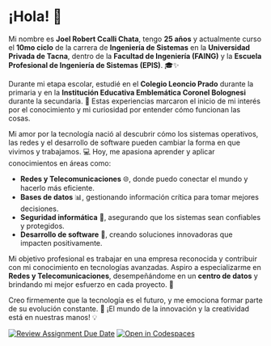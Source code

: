 # ¡Hola! 👋

Mi nombre es **Joel Robert Ccalli Chata**, tengo **25 años** y actualmente curso el **10mo ciclo** de la carrera de **Ingeniería de Sistemas** en la **Universidad Privada de Tacna**, dentro de la **Facultad de Ingeniería (FAING)** y la **Escuela Profesional de Ingeniería de Sistemas (EPIS)**. 🎓✨  

Durante mi etapa escolar, estudié en el **Colegio Leoncio Prado** durante la primaria y en la **Institución Educativa Emblemática Coronel Bolognesi** durante la secundaria. 🏫 Estas experiencias marcaron el inicio de mi interés por el conocimiento y mi curiosidad por entender cómo funcionan las cosas.  

Mi amor por la tecnología nació al descubrir cómo los sistemas operativos, las redes y el desarrollo de software pueden cambiar la forma en que vivimos y trabajamos. 💻 Hoy, me apasiona aprender y aplicar conocimientos en áreas como:  
- **Redes y Telecomunicaciones** 🌐, donde puedo conectar el mundo y hacerlo más eficiente.  
- **Bases de datos** 📊, gestionando información crítica para tomar mejores decisiones.  
- **Seguridad informática** 🔐, asegurando que los sistemas sean confiables y protegidos.  
- **Desarrollo de software** 🌟, creando soluciones innovadoras que impacten positivamente.  

Mi objetivo profesional es trabajar en una empresa reconocida y contribuir con mi conocimiento en tecnologías avanzadas. Aspiro a especializarme en **Redes y Telecomunicaciones**, desempeñándome en un **centro de datos** y brindando mi mejor esfuerzo en cada proyecto. 🚀  

Creo firmemente que la tecnología es el futuro, y me emociona formar parte de su evolución constante. 🌟 ¡El mundo de la innovación y la creatividad está en nuestras manos! 💡

[![Review Assignment Due Date](https://classroom.github.com/assets/deadline-readme-button-22041afd0340ce965d47ae6ef1cefeee28c7c493a6346c4f15d667ab976d596c.svg)](https://classroom.github.com/a/NpNuk5e4)
[![Open in Codespaces](https://classroom.github.com/assets/launch-codespace-2972f46106e565e64193e422d61a12cf1da4916b45550586e14ef0a7c637dd04.svg)](https://classroom.github.com/open-in-codespaces?assignment_repo_id=17611376)

